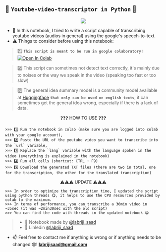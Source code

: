 ## 🎥 `Youtube-video-transcriptor in Python` 🐍
<p align="center">
  <img src="https://user-images.githubusercontent.com/74627083/181471696-3de07398-b0d3-4a78-9fb9-06c49528b5c6.png" />
</p>

- 🎯 In this notebook, I tried to write a script capable of transcribing youtube videos (audios in general) using the google's speech-to-text.
- ⚠️ Things to consider before using this notebook:
 > 1️⃣ **`This script is meant to be run in google colaboratory!`**  <a href="https://colab.research.google.com/github/labrijisaad/Youtube-video-transcriptor" target="_parent"><img src="https://colab.research.google.com/assets/colab-badge.svg" alt="Open In Colab"/></a>
 
 > 2️⃣ This script can sometimes not detect text correctly, it's mainly due to noises or the way we speak in the video (speaking too fast or too slow)
 
 > 3️⃣ The general idea summary model is a community model available at [Huggingface](https://huggingface.co/) **`that only can be used on english texts`**, it can sometimes get the general idea wrong, especially if there is a lack of data.
 

<p align="center">❓❓❓ HOW TO USE ❓❓❓</p>

```
>>> 1️⃣ Run the notebook in colab (make sure you are logged into colab with your google account),
>>> 2️⃣ Paste the URL of the youtube video you want to transcribe into the `url` variable,
>>> 3️⃣ Replace the `lang` variable with the language spoken in the video (everything is explained in the notebook)
>>> 4️⃣ Run all cells (shortcut: CTRL + F9)
>>> 5️⃣ Download the generated TXT files (there are two in total, one for the transcription, the other for the translated transcription)
```

<p align="center">⚠️⚠️⚠️ UPDATE ⚠️⚠️⚠️</p>

```
>>> In order to optimize the transcription time, I updated the script using python threads 😋, it helps to use the CPU resources provided by colab to the maximum.
>>> In terms of performance, you can transcribe a 30min video in ~35sec (it was ~2min30sec with the old script)
>>> You can find the code with threads in the updated notebook 😁
```

> - 🙌 Notebook made by [@labriji_saad](https://github.com/labrijisaad)
> - 🔗 Linledin [@labriji_saad](https://www.linkedin.com/in/labrijisaad/)
- 📫 Feel free to contact me if anything is wrong or if anything needs to be changed 😎!  **labrijisaad@gmail.com**
